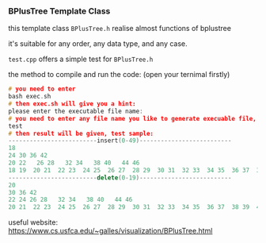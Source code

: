 ### BPlusTree Template Class

this template class `BPlusTree.h` realise almost functions of bplustree

it's suitable for any order, any data type, and any case.

`test.cpp` offers a simple test for `BPlusTree.h`

the method to compile and run the code:
(open your ternimal firstly)
~~~cpp
# you need to enter
bash exec.sh 
# then exec.sh will give you a hint:
please enter the executable file name:
# you need to enter any file name you like to generate execuable file, such as test
test
# then result will be given, test sample:
-------------------------insert(0-49)--------------------------
18   
24 30 36 42   
20 22   26 28   32 34   38 40   44 46   
18 19  20 21  22 23  24 25  26 27  28 29  30 31  32 33  34 35  36 37  38 39  40 41  42 43  44 45  46 47 48 49  
-------------------------delete(0-19)--------------------------
20   
30 36 42   
22 24 26 28   32 34   38 40   44 46   
20 21  22 23  24 25  26 27  28 29  30 31  32 33  34 35  36 37  38 39  40 41  42 43  44 45  46 47 48 49 
~~~

useful website: https://www.cs.usfca.edu/~galles/visualization/BPlusTree.html
